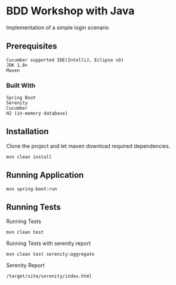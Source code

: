 # BDD Workshop with Java

Implementation of a simple login scenario

## Prerequisites


```
Cucumber supported IDE(IntelliJ, Eclipse vb)
JDK 1.8+
Maven
```

### Built With

```
Spring Boot
Serenity
Cucumber
H2 (in-memory database)
```

## Installation

Clone the project and let maven download required dependencies.

```
mvn clean install
```

## Running Application

```
mvn spring-boot:run
```

## Running Tests

Running Tests
```
mvn clean test
```

Running Tests with serenity report
```
mvn clean test serenity:aggregate
```

Serenity Report
```
/target/site/serenity/index.html
```